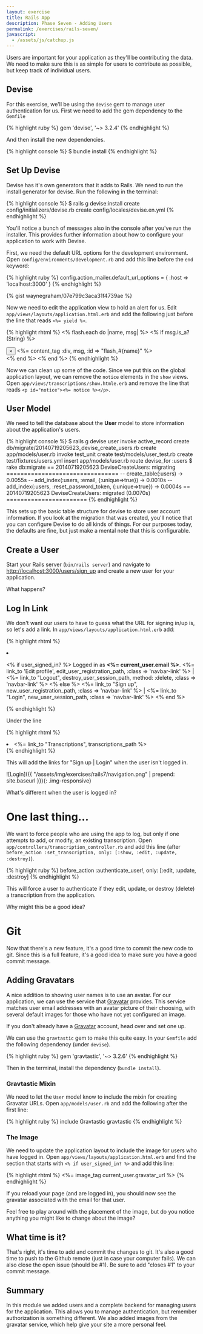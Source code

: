 ```yaml
---
layout: exercise
title: Rails App
description: Phase Seven - Adding Users
permalink: /exercises/rails-seven/
javascript:
  - /assets/js/catchup.js
---
```


Users are important for your application as they'll be contributing the data.
We need to make sure this is as simple for users to contribute as possible, but
keep track of individual users.

## Devise
For this exercise, we'll be using the `devise` gem to manage user
authentication for us. First we need to add the gem dependency to the `Gemfile`

{% highlight ruby %}
gem 'devise', '~> 3.2.4'
{% endhighlight %}

And then install the new dependencies.

{% highlight console %}
$ bundle install
{% endhighlight %}

## Set Up Devise

Devise has it's own generators that it adds to Rails. We need to run the
install generator for devise. Run the following in the terminal:

{% highlight console %}
$ rails g devise:install
    create  config/initializers/devise.rb
    create  config/locales/devise.en.yml
{% endhighlight %}

You'll notice a bunch of messages also in the console after you've run the
installer.  This provides further information about how to configure your
application to work
with Devise.

First, we need the default URL options for the development environment. Open
`config/environments/development.rb` and add this line before the `end`
keyword:

{% highlight ruby %}
config.action_mailer.default_url_options = { :host => 'localhost:3000' }
{% endhighlight %}

{% gist waynegraham/07e799c3aca31f4739ae %}

Now we need to edit the application view to hold an alert for us. Edit
`app/views/layouts/application.html.erb` and add the following just before
the line that reads `<%= yield %>`.

{% highlight rhtml %}
<% flash.each do |name, msg| %>
  <% if msg.is_a?(String) %>
    <div class="alert alert-<%= name.to_s == 'notice' ? 'success' : 'danger' %>">
      <button type="button" class="close" data-dismiss="alert" aria-hidden="true">&times;</button>
      <%= content_tag :div, msg, :id => "flash_#{name}" %>
    </div>
  <% end %>
<% end %>
{% endhighlight %}

Now we can clean up some of the code. Since we put this on the global
application layout, we can remove the `notice` elements in the `show` views.
Open `app/views/transcriptions/show.htmle.erb` and remove the line that reads
`<p id="notice"><%= notice %></p>`.

## User Model

We need to tell the database about the **User** model to store information
about the application's users.

{% highlight console %}
$ rails g devise user
      invoke  active_record
      create    db/migrate/20140719205623_devise_create_users.rb
      create    app/models/user.rb
      invoke    test_unit
      create      test/models/user_test.rb
      create      test/fixtures/users.yml
      insert    app/models/user.rb
       route  devise_for :users
$ rake db:migrate
== 20140719205623 DeviseCreateUsers: migrating ================================
-- create_table(:users)
   -> 0.0055s
-- add_index(:users, :email, {:unique=>true})
   -> 0.0010s
-- add_index(:users, :reset_password_token, {:unique=>true})
   -> 0.0004s
== 20140719205623 DeviseCreateUsers: migrated (0.0070s) =======================
{% endhighlight %}

This sets up the basic table structure for devise to store user account
information.  If you look at the migration that was created, you'll notice that
you can configure Devise to do all kinds of things. For our purposes today, the
defaults are fine, but just make a mental note that this is configurable.


## Create a User

Start your Rails server (`bin/rails server`) and navigate to
[http://localhost:3000/users/sign_up](http://localhost:3000/users/sign_up) and create
a new user for your application.

What happens?

## Log In Link

We don't want our users to have to guess what the URL for signing in/up is, so
let's add a link. In `app/views/layouts/application.html.erb` add:

{% highlight rhtml %}
<li>
  <p class="navbar-text pull-right">
    <% if user_signed_in? %>
      Logged in as <strong><%= current_user.email %></strong>.
      <%= link_to 'Edit profile', edit_user_registration_path, :class => 'navbar-link' %> |
      <%= link_to "Logout", destroy_user_session_path, method: :delete, :class => 'navbar-link'  %>
    <% else %>
      <%= link_to "Sign up", new_user_registration_path, :class => 'navbar-link'  %> |
      <%= link_to "Login", new_user_session_path, :class => 'navbar-link'  %>
    <% end %>
  </p>
</li>
{% endhighlight %}

Under the line

{% highlight rhtml %}
<li class="active">
  <%= link_to "Transcriptions", transcriptions_path %>
</li>
{% endhighlight %}

This will add the links for "Sign up | Login" when the user isn't logged in.

![Login]({{ "/assets/img/exercises/rails7/navigation.png" | prepend: site.baseurl  }}){: .img-responsive}

What's different when the user is logged in?

# One last thing...

We want to force people who are using the app to log, but only if one attempts
to add, or modify, an existing transcription. Open
`app/controllers/transcription_controller.rb` and add this line (after
`before_action :set_transcription, only: [:show, :edit, :update, :destroy]`).

{% highlight ruby %}
before_action :authenticate_user!, only: [:edit, :update, :destroy]
{% endhighlight %}

This will force a user to authenticate if they edit, update, or destroy
(delete) a transcription from the application.

Why might this be a good idea?

# Git

Now that there's a new feature, it's a good time to commit the new code to git.
Since this is a full feature, it's a good idea to make sure you have a good
commit message.

## Adding Gravatars

A nice addition to showing user names is to use an avatar. For our application,
we can use the service that [Gravatar](http://gravatar.com/) provides. This
service matches user email addresses with an avatar picture of their choosing,
with several default images for those who have not yet configured an image.

If you don't already have a [Gravatar](http://gravatar.com/) account, head over
and set one up.

We can use the `gravtastic` gem to make this quite easy. In your `Gemfile` add
the following dependency (under `devise`).

{% highlight ruby %}
gem 'gravtastic', '~> 3.2.6'
{% endhighlight %}

Then in the terminal, install the dependency (`bundle install`).

### Gravtastic Mixin

We need to let the `User` model know to include the mixin for creating Gravatar
URLs. Open `app/models/user.rb` and add the following after the first line:

{% highlight ruby %}
include Gravtastic
gravtastic
{% endhighlight %}

### The Image

We need to update the application layout to include the image for users who
have logged in. Open `app/views/layouts/application.html.erb` and find the
section that starts with `<% if user_signed_in? %>` and add this line:

{% highlight rhtml %}
<%= image_tag current_user.gravatar_url %>
{% endhighlight %}

If you reload your page (and are logged in), you should now see the gravatar
associated with the email for that user.

Feel free to play around with the placement of the image, but do you notice
anything you might like to change about the image?

## What time is it?

That's right, it's time to add and commit the changes to git. It's also a
good time to push to the Github remote (just in case your computer fails). We
can also close the open issue (should be #1). Be sure to add "closes #1" to
your commit message.

## Summary

In this module we added users and a complete backend for managing users for the
application. This allows you to manage authentication, but remember
authorization is something different. We also added images from the gravatar
service, which help give your site a more personal feel.

